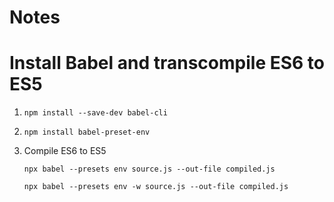 # Notes

# Install Babel and transcompile ES6 to ES5
1. `npm install --save-dev babel-cli`
2. `npm install babel-preset-env`
3. Compile ES6 to ES5

   `npx babel --presets env source.js --out-file compiled.js`

   `npx babel --presets env -w source.js --out-file compiled.js`
